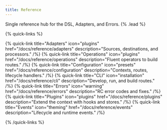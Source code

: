 ```yaml
---
title: Reference
---
```


Single reference hub for the DSL, Adapters, and Errors. {% .lead %}

{% quick-links %}

{% quick-link title="Adapters" icon="plugins" href="/docs/reference/adapters" description="Sources, destinations, and processors." /%}
{% quick-link title="Operations" icon="plugins" href="/docs/reference/operations" description="Fluent operators to build routes." /%}
{% quick-link title="Configuration" icon="presets" href="/docs/reference/configuration" description="Contexts, routes, lifecycle handlers." /%}
{% quick-link title="CLI" icon="installation" href="/docs/reference/cli" description="Develop, run, and build routes." /%}
{% quick-link title="Errors" icon="warning" href="/docs/reference/errors" description="RC error codes and fixes." /%}
{% quick-link title="Plugins" icon="plugins" href="/docs/reference/plugins" description="Extend the context with hooks and stores." /%}
{% quick-link title="Events" icon="theming" href="/docs/reference/events" description="Lifecycle and runtime events." /%}

{% /quick-links %}

